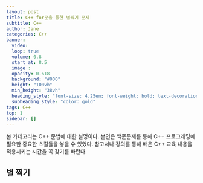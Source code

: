 ```yaml
---
layout: post
title: C++ for문을 통한 별찍기 문제
subtitle: C++
author: Jane
categories: C++ 
banner:
  video: 
  loop: true
  volume: 0.8
  start_at: 8.5
  image :
  opacity: 0.618
  background: "#000"
  height: "100vh"
  min_height: "38vh"
  heading_style: "font-size: 4.25em; font-weight: bold; text-decoration: underline"
  subheading_style: "color: gold"
tags: C++ 
top: 1
sidebar: []
---
```

본 카테고리는 C++ 문법에 대한 설명이다. 본인은 백준문제를 통해 C++ 프로그래밍에 필요한 중요한 스킬들을 쌓을 수 있었다. 참고서나 강의를 통해 배운 C++ 교육 내용을 적용시키는 시간을 꼭 갖기를 바란다. 

## 별 찍기

